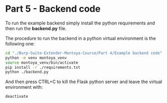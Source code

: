 # Part 5 - Backend code

To run the example backend simply install the python requirements and then run the **backend.py** file.

The procedure to run the backend in a python virtual environment is the following one:

```bash
cd "./Burp-Suite-Extender-Montoya-Course/Part 4/Example backend code"
python -m venv montoya_venv
source montoya_venv/bin/activate
pip install -r ./requirements.txt
python ./backend.py
```

And then press CTRL+C to kill the Flask python server and leave the virtual environment with:

```bash
deactivate
```